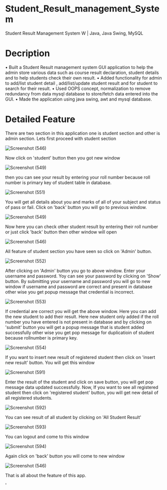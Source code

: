 # Student_Result_management_System
 Student Result Management System W | Java, Java Swing, MySQL
# Decription
• Built a Student Result management system GUI application to help the admin store various data such as course result declaration, student details and to help students check their own result.
• Added functionality for admin to add/list student detail , add/list/update student result and for student to
search for their result.
• Used OOPS concept, normalization to remove redundancy from data mysql database to store/fetch data
entered into the GUI.
• Made the application using java swing, awt and mysql database.
#  Detailed Feature
There are two section in this application one is student section and other is admin section. Lets first proceed with student section

![Screenshot (546)](https://github.com/SonuKumar123098/Student_Result_management_System/assets/112372023/4faff499-73ab-4ab3-a436-fd2335d4541e)

Now click on 'student' button then you got new window

![Screenshot (549)](https://github.com/SonuKumar123098/Student_Result_management_System/assets/112372023/64a461d1-c13b-443e-b50e-1aad8cd129d4)

then you can see your result by entering your roll number because roll number is primary key of student table in database.

![Screenshot (551)](https://github.com/SonuKumar123098/Student_Result_management_System/assets/112372023/3223db4e-7d57-479e-8479-fc11caf7b177)

You will get all details about you and marks of all of your subject and status of pass or fail. 
Click on 'back' button you will go to previous window.

![Screenshot (549)](https://github.com/SonuKumar123098/Student_Result_management_System/assets/112372023/945c3727-23b7-4dc7-ac7e-5e8072ff01d5)

Now here you can check other student result by entering their roll number or just click 'back' button then other window will open

![Screenshot (546)](https://github.com/SonuKumar123098/Student_Result_management_System/assets/112372023/7c546caa-5ac3-4fc5-85db-b2feaa1b3019)

 All feature of student section you have seen so click on 'Admin' button.
 
 ![Screenshot (552)](https://github.com/SonuKumar123098/Student_Result_management_System/assets/112372023/d33f6f98-dc38-4fe6-ae67-7d6d1f43d195)
 
 After clicking on 'Admin' button you go to above window. Enter your username and password. Yoy can see your password by clicking on 'Show' button.
 By submitting your username and password you will go to new window if username and password are correct and present in database other wise you get popup message that
 credential is incorrect.
 
 ![Screenshot (553)](https://github.com/SonuKumar123098/Student_Result_management_System/assets/112372023/ea4bc04d-6f1b-4ca4-99d8-7de55a44ae33)
 
  If credential are correct you will get the above window.
  Here you can add the new student to add their result. Here new student only added if the roll number you have entered is not present in database and by clicking on 'submit' button you will get a popup message that is student added successfully other wise you get pop message for duplicatioin of student because rollnumber is primary key.
  
  ![Screenshot (554)](https://github.com/SonuKumar123098/Student_Result_management_System/assets/112372023/f1ecf963-a214-4b59-be6c-1a9b5335c0fd)
  
  If you want to insert new result of registered student then click on 'insert new result' button. You will get this window
  
  ![Screenshot (591)](https://github.com/SonuKumar123098/Student_Result_management_System/assets/112372023/b98f5e97-77d7-44f1-9b0b-eb0496d17494)
  
  Enter the result of the student and click on save button, you will get pop message data updated successfully.
  Now, If you want to see all registered student then click on 'registered student' button, you will get new detail of all registered students.
  
  ![Screenshot (592)](https://github.com/SonuKumar123098/Student_Result_management_System/assets/112372023/a8499be2-5124-45c9-808a-bccc22f770b5)
  
You can see result of all student by clicking on 'All Student Result'

![Screenshot (593)](https://github.com/SonuKumar123098/Student_Result_management_System/assets/112372023/f205b184-4167-4ca9-8e8d-839c615755b1)

You can logout and come to this window

![Screenshot (594)](https://github.com/SonuKumar123098/Student_Result_management_System/assets/112372023/e98bb5f5-d3fb-41fe-a5f4-8378cfa0afa2)

Again click on 'back' button you will come to new window

![Screenshot (546)](https://github.com/SonuKumar123098/Student_Result_management_System/assets/112372023/0f3ff8a0-c869-4a1f-a0c7-9626c68b6d42)

That is all about the feature of this app.

  


 

 

'


